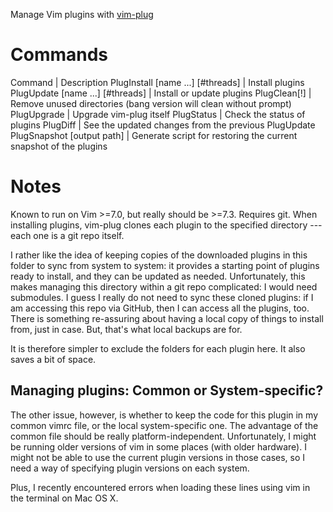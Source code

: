 Manage Vim plugins with [vim-plug]

[vim-plug]: https://github.com/junegunn/vim-plug

# Commands

Command                           | Description
PlugInstall [name ...] [#threads] | Install plugins
PlugUpdate [name ...] [#threads]  | Install or update plugins
PlugClean[!]                      | Remove unused directories (bang version will clean without prompt)
PlugUpgrade                       | Upgrade vim-plug itself
PlugStatus                        | Check the status of plugins
PlugDiff                          | See the updated changes from the previous PlugUpdate
PlugSnapshot [output path]        | Generate script for restoring the current snapshot of the plugins

# Notes

Known to run on Vim >=7.0, but really should be >=7.3.
Requires git.
When installing plugins, vim-plug clones each plugin to the specified directory --- each one is a git repo itself.

I rather like the idea of keeping copies of the downloaded plugins in this folder to sync from system to system: it provides a starting point of plugins ready to install, and they can be updated as needed.
Unfortunately, this makes managing this directory within a git repo complicated: I would need submodules.
I guess I really do not need to sync these cloned plugins: if I am accessing this repo via GitHub, then I can access all the plugins, too.
There is something re-assuring about having a local copy of things to install from, just in case. But, that's what local backups are for.

It is therefore simpler to exclude the folders for each plugin here.
It also saves a bit of space.


## Managing plugins: Common or System-specific?

The other issue, however, is whether to keep the code for this plugin in my common vimrc file, or the local system-specific one.
The advantage of the common file should be really platform-independent.
Unfortunately, I might be running older versions of vim in some places (with older hardware).
I might not be able to use the current plugin versions in those cases, so I need a way of specifying plugin versions on each system.

Plus, I recently encountered errors when loading these lines using vim in the terminal on Mac OS X.
